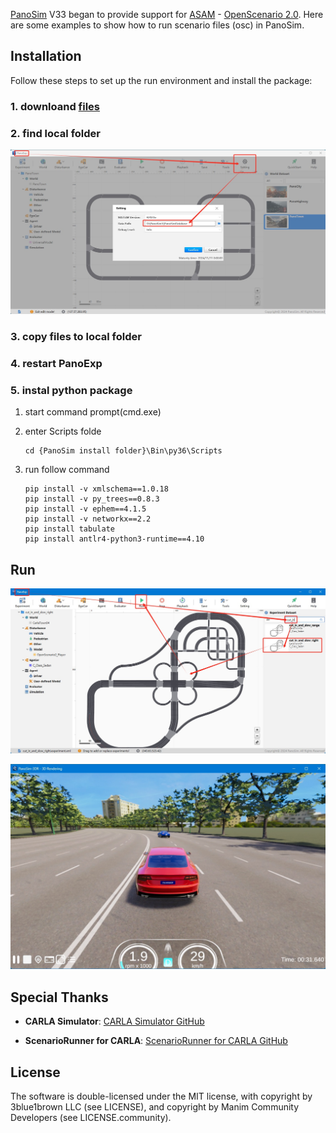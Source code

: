 
[PanoSim](https://www.panosim.com/) V33 began to provide support for [ASAM](https://www.asam.net/) - [OpenScenario 2.0](https://publications.pages.asam.net/standards/ASAM_OpenSCENARIO/ASAM_OpenSCENARIO_DSL/latest/index.html). Here are some examples to show how to run scenario files (osc) in PanoSim.


## Installation

Follow these steps to set up the run environment and install the package:

### 1. downloand [files](./PanoSimDatabase)

### 2. find local folder
![image](docs/images/folder.jpg)

### 3. copy files to local folder

### 4. restart PanoExp

### 5. instal python package

1) start command prompt(cmd.exe)

2) enter Scripts folde
    ```
    cd {PanoSim install folder}\Bin\py36\Scripts
    ```

3) run follow command
    ```
    pip install -v xmlschema==1.0.18
    pip install -v py_trees==0.8.3
    pip install -v ephem==4.1.5
    pip install -v networkx==2.2
    pip install tabulate
    pip install antlr4-python3-runtime==4.10
    ```

## Run

![image](docs/images/open.jpg)


![image](docs/images/result.jpg)


## Special Thanks

- **CARLA Simulator**: [CARLA Simulator GitHub](https://github.com/carla-simulator/carla)

- **ScenarioRunner for CARLA**: [ScenarioRunner for CARLA GitHub](https://github.com/carla-simulator/scenario_runner)

## License

The software is double-licensed under the MIT license, with copyright by 3blue1brown LLC (see LICENSE), and copyright by Manim Community Developers (see LICENSE.community).
